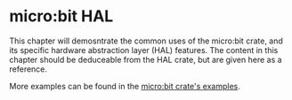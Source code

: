 # micro:bit HAL

This chapter will demosntrate the common uses of the micro:bit crate,
and its specific hardware abstraction layer (HAL) features.
The content in this chapter should be deduceable from the HAL crate,
but are given here as a reference.

More examples can be found in the [micro:bit crate's examples][eg].

[eg]: https://github.com/therealprof/microbit/tree/master/examples
